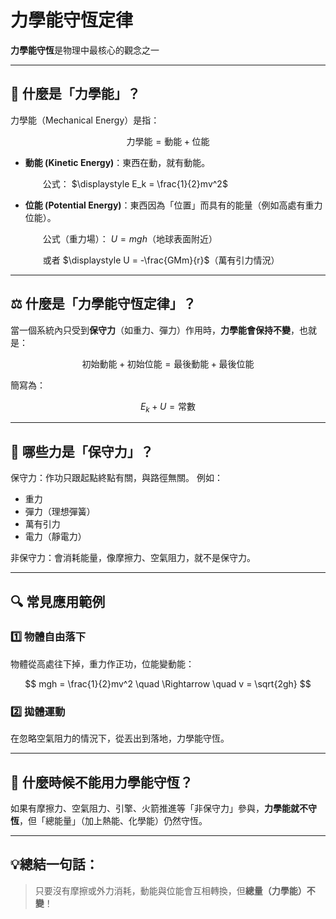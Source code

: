 # 力學能守恆定律

**力學能守恆**是物理中最核心的觀念之一

---

## 🔧 什麼是「力學能」？

力學能（Mechanical Energy）是指：

$$
\text{力學能} = \text{動能} + \text{位能}
$$

* **動能 (Kinetic Energy)**：東西在動，就有動能。

    公式： $\displaystyle E_k = \frac{1}{2}mv^2$
* **位能 (Potential Energy)**：東西因為「位置」而具有的能量（例如高處有重力位能）。

    公式（重力場）： $\displaystyle U = mgh$（地球表面附近）
  
    或者 $\displaystyle U = -\frac{GMm}{r}$（萬有引力情況）

---

## ⚖️ 什麼是「力學能守恆定律」？

當一個系統內只受到**保守力**（如重力、彈力）作用時，**力學能會保持不變**，也就是：

$$
\text{初始動能} + \text{初始位能} = \text{最後動能} + \text{最後位能}
$$

簡寫為：

$$
E_k + U = \text{常數}
$$

---

## 📌 哪些力是「保守力」？

保守力：作功只跟起點終點有關，與路徑無關。
例如：

* 重力
* 彈力（理想彈簧）
* 萬有引力
* 電力（靜電力）

非保守力：會消耗能量，像摩擦力、空氣阻力，就不是保守力。

---

## 🔍 常見應用範例

### 1️⃣ 物體自由落下

物體從高處往下掉，重力作正功，位能變動能：

$$
mgh = \frac{1}{2}mv^2 \quad \Rightarrow \quad v = \sqrt{2gh}
$$

### 2️⃣ 拋體運動

在忽略空氣阻力的情況下，從丟出到落地，力學能守恆。

---

## 🚫 什麼時候**不能用**力學能守恆？

如果有摩擦力、空氣阻力、引擎、火箭推進等「非保守力」參與，**力學能就不守恆**，但「總能量」（加上熱能、化學能）仍然守恆。

---

## 💡總結一句話：

> 只要沒有摩擦或外力消耗，動能與位能會互相轉換，但**總量（力學能）不變**！

